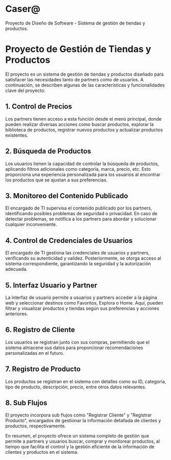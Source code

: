 # Caser@
Proyecto de Diseño de Software - Sistema de gestión de tiendas y productos.

# Proyecto de Gestión de Tiendas y Productos

El proyecto es un sistema de gestión de tiendas y productos diseñado para satisfacer las necesidades tanto de partners como de usuarios. A continuación, se describen algunas de las características y funcionalidades clave del proyecto:

## 1. Control de Precios
Los partners tienen acceso a esta función desde el menú principal, donde pueden realizar diversas acciones como buscar productos, explorar la biblioteca de productos, registrar nuevos productos y actualizar productos existentes.

## 2. Búsqueda de Productos
Los usuarios tienen la capacidad de controlar la búsqueda de productos, aplicando filtros adicionales como categoría, marca, precio, etc. Esto proporciona una experiencia personalizada para los usuarios al encontrar los productos que se ajustan a sus preferencias.

## 3. Monitoreo del Contenido Publicado
El encargado de TI supervisa el contenido publicado por los partners, identificando posibles problemas de seguridad o privacidad. En caso de detectar problemas, se notifica a los partners para abordar y solucionar cualquier inconveniente.

## 4. Control de Credenciales de Usuarios
El encargado de TI gestiona las credenciales de usuarios y partners, verificando su autenticidad y validez. Posteriormente, se otorga acceso al sistema correspondiente, garantizando la seguridad y la autorización adecuada.

## 5. Interfaz Usuario y Partner
La interfaz de usuario permite a usuarios y partners acceder a la página web y seleccionar destinos como Favoritos, Explora o Home. Aquí, pueden filtrar y visualizar productos y tiendas según sus preferencias y acciones anteriores.

## 6. Registro de Cliente
Los usuarios se registran junto con sus compras, permitiendo que el sistema almacene sus datos para proporcionar recomendaciones personalizadas en el futuro.

## 7. Registro de Producto
Los productos se registran en el sistema con detalles como su ID, categoría, tipo de producto, descripción, precio, entre otros datos relevantes.

## 8. Sub Flujos
El proyecto incorpora sub flujos como "Registrar Cliente" y "Registrar Producto", encargados de gestionar la información detallada de clientes y productos, respectivamente.

En resumen, el proyecto ofrece un sistema completo de gestión que permite a partners y usuarios buscar, comprar y monitorear productos, al tiempo que facilita el control y la gestión eficiente de la información de clientes y productos en el sistema.
